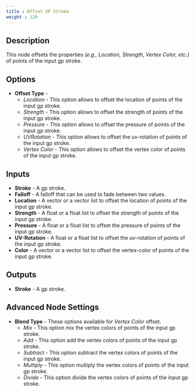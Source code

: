 ```yaml
---
title : Offset GP Stroke
weight : 120
---
```


## Description

This node offsets the properties *(e.g., Location, Strength, Vertex Color, etc.)* of points of the input gp stroke.

## Options

- **Offset Type** -
    - *Location* - This option allows to offset the location of points of the input gp stroke.
    - *Strength* - This option allows to offset the strength of points of the input gp stroke.
    - *Pressure* - This option allows to offset the pressure of points of the input gp stroke.
    - *UVRotation* - This option allows to offset the uv-rotation of points of the input gp stroke.
    - *Vertex Color* - This option allows to offset the vertex color of points of the input gp stroke.

## Inputs

- **Stroke** - A gp stroke.
- **Falloff** - A falloff that can be used to fade between two values.
- **Location** - A vector or a vector list to offset the location of points of the input gp stroke.
- **Strength** - A float or a float list to offset the strength of points of the input gp stroke.
- **Pressure** - A float or a float list to offset the pressure of points of the input gp stroke.
- **UV-Rotation** - A float or a float list to offset the uv-rotation of points of the input gp stroke.
- **Color** - A vector or a vector list to offset the vertex-color of points of the input gp stroke.

## Outputs

- **Stroke** - A gp stroke.

## Advanced Node Settings

- **Blend Type** - These options available for *Vertex Color* offset.
  - *Mix* - This option mix the vertex colors of points of the input gp stroke.
  - *Add* - This option add the vertex colors of points of the input gp stroke.
  - *Subtract* - This option subtract the vertex colors of points of the input gp stroke.
  - *Multiply* - This option multiply the vertex colors of points of the input gp stroke.
  - *Divide* - This option divide the vertex colors of points of the input gp stroke.
